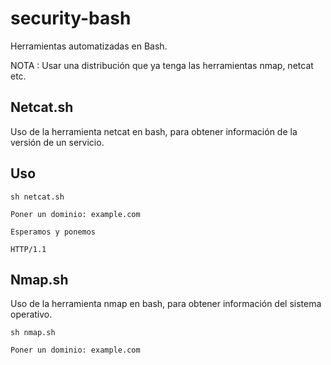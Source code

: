 # security-bash
Herramientas automatizadas en Bash.

NOTA : Usar una distribución que ya tenga las herramientas nmap, netcat etc.


## Netcat.sh

Uso de la herramienta netcat en bash, para obtener información de la versión de un servicio.

## Uso

~~~~
sh netcat.sh

Poner un dominio: example.com

Esperamos y ponemos

HTTP/1.1

~~~~


## Nmap.sh

Uso de la herramienta nmap en bash, para obtener información del sistema operativo.

~~~~
sh nmap.sh

Poner un dominio: example.com

~~~~
